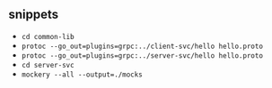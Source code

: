 ## snippets
- `cd common-lib`
- `protoc --go_out=plugins=grpc:../client-svc/hello hello.proto`
- `protoc --go_out=plugins=grpc:../server-svc/hello hello.proto`
- `cd server-svc`
- `mockery --all --output=./mocks`